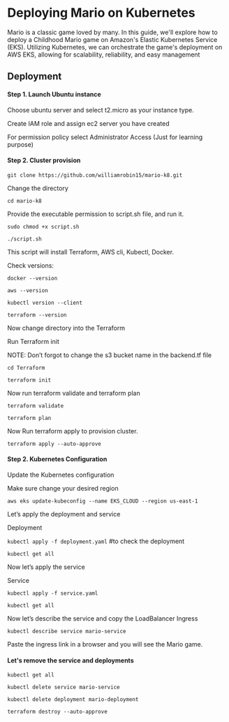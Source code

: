 
#  Deploying Mario on Kubernetes

Mario is a classic game loved by many. In this guide, we'll explore how to deploy a Childhood Mario game on Amazon's Elastic Kubernetes Service (EKS). Utilizing Kubernetes, we can orchestrate the game's deployment on AWS EKS, allowing for scalability, reliability, and easy management

## Deployment
#### Step 1. Launch Ubuntu instance

Choose ubuntu server and select t2.micro as your instance type.

Create IAM role and assign ec2 server you have created 

For permission policy select Administrator Access (Just for learning purpose)

#### Step 2. Cluster provision
```
git clone https://github.com/williamrobin15/mario-k8.git
```

Change the directory

```
cd mario-k8
```

Provide the executable permission to script.sh file, and run it.

`sudo chmod +x script.sh`

`./script.sh`

This script will install Terraform, AWS cli, Kubectl, Docker.

Check versions:

`docker --version`

`aws --version`

`kubectl version --client`

`terraform --version`

Now change directory into the Terraform

Run Terraform init

NOTE: Don’t forgot to change the s3 bucket name in the backend.tf file

`cd Terraform`

`terraform init`

Now run terraform validate and terraform plan

`terraform validate`

`terraform plan`

Now Run terraform apply to provision cluster.

```terraform apply --auto-approve```

#### Step 2. Kubernetes Configuration

Update the Kubernetes configuration

Make sure change your desired region

```aws eks update-kubeconfig --name EKS_CLOUD --region us-east-1```

Let’s apply the deployment and service

Deployment

`kubectl apply -f deployment.yaml`
#to check the deployment 

`kubectl get all`



Now let’s apply the service

Service

`kubectl apply -f service.yaml`

`kubectl get all`


Now let’s describe the service and copy the LoadBalancer Ingress

```
kubectl describe service mario-service
```

Paste the ingress link in a browser and you will see the Mario game.

#### Let's remove the service and deployments

`kubectl get all`

`kubectl delete service mario-service`

`kubectl delete deployment mario-deployment`

`terraform destroy --auto-approve`


